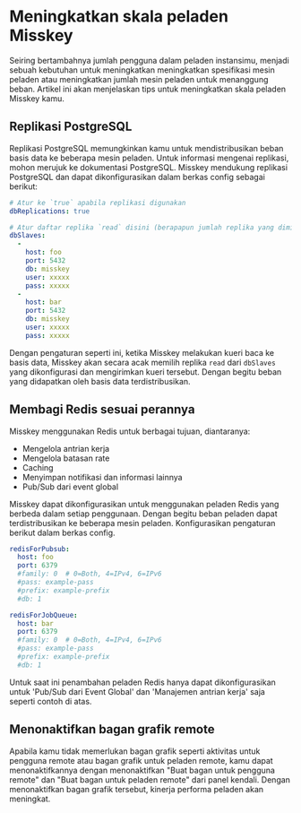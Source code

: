 # Meningkatkan skala peladen Misskey

Seiring bertambahnya jumlah pengguna dalam peladen instansimu, menjadi sebuah kebutuhan untuk meningkatkan meningkatkan spesifikasi mesin peladen atau meningkatkan jumlah mesin peladen untuk menanggung beban. Artikel ini akan menjelaskan tips untuk meningkatkan skala peladen Misskey kamu.

## Replikasi PostgreSQL
Replikasi PostgreSQL memungkinkan kamu untuk mendistribusikan beban basis data ke beberapa mesin peladen. Untuk informasi mengenai replikasi, mohon merujuk ke dokumentasi PostgreSQL.
Misskey mendukung replikasi PostgreSQL dan dapat dikonfigurasikan dalam berkas config sebagai berikut:

``` yml
# Atur ke `true` apabila replikasi digunakan
dbReplications: true

# Atur daftar replika `read` disini (berapapun jumlah replika yang dimiliki tulis di sini)
dbSlaves:
  -
    host: foo
    port: 5432
    db: misskey
    user: xxxxx
    pass: xxxxx
  -
    host: bar
    port: 5432
    db: misskey
    user: xxxxx
    pass: xxxxx
```

Dengan pengaturan seperti ini, ketika Misskey melakukan kueri baca ke basis data, Misskey akan secara acak memilih replika `read` dari `dbSlaves` yang dikonfigurasi dan mengirimkan kueri tersebut. Dengan begitu beban yang didapatkan oleh basis data terdistribusikan.

## Membagi Redis sesuai perannya
Misskey menggunakan Redis untuk berbagai tujuan, diantaranya:

- Mengelola antrian kerja
- Mengelola batasan rate
- Caching
- Menyimpan notifikasi dan informasi lainnya
- Pub/Sub dari event global

Misskey dapat dikonfigurasikan untuk menggunakan peladen Redis yang berbeda dalam setiap penggunaan. Dengan begitu beban peladen dapat terdistribusikan ke beberapa mesin peladen.
Konfigurasikan pengaturan berikut dalam berkas config.

``` yml
redisForPubsub:
  host: foo
  port: 6379
  #family: 0  # 0=Both, 4=IPv4, 6=IPv6
  #pass: example-pass
  #prefix: example-prefix
  #db: 1

redisForJobQueue:
  host: bar
  port: 6379
  #family: 0  # 0=Both, 4=IPv4, 6=IPv6
  #pass: example-pass
  #prefix: example-prefix
  #db: 1
```

Untuk saat ini penambahan peladen Redis hanya dapat dikonfigurasikan untuk 'Pub/Sub dari Event Global' dan 'Manajemen antrian kerja' saja seperti contoh di atas.

## Menonaktifkan bagan grafik remote
Apabila kamu tidak memerlukan bagan grafik seperti aktivitas untuk pengguna remote atau bagan grafik untuk peladen remote, kamu dapat menonaktifkannya dengan menonaktifkan "Buat bagan untuk pengguna remote" dan "Buat bagan untuk peladen remote" dari panel kendali. Dengan menonaktifkan bagan grafik tersebut, kinerja performa peladen akan meningkat.

